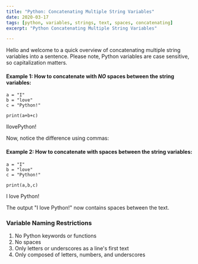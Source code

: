 ```yaml
---
title: "Python: Concatenating Multiple String Variables"
date: 2020-03-17
tags: [python, variables, strings, text, spaces, concatenating]
excerpt: "Python Concatenating Multiple String Variables"

---
```


Hello and welcome to a quick overview of concatenating multiple string variables into a sentence. Please note, Python variables are case sensitive, so capitalization matters.

#### Example 1: How to concatenate with _NO_ spaces between the string variables:

```
a = "I"
b = "love"
c = "Python!"

print(a+b+c)
```
IlovePython!

Now, notice the difference using commas:

#### Example 2: How to concatenate with spaces between the string variables:

```
a = "I"
b = "love"
c = "Python!"

print(a,b,c)
```
I love Python!

The output "I love Python!" now contains spaces between the text.

### Variable Naming Restrictions
1. No Python keywords or functions
2. No spaces
3. Only letters or underscores as a line's first text
4. Only composed of letters, numbers, and underscores
